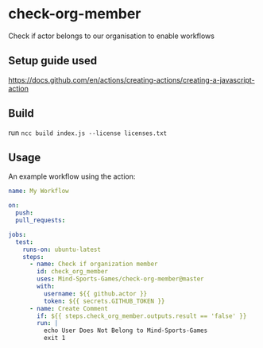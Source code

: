 # check-org-member
Check if actor belongs to our organisation to enable workflows

## Setup guide used

https://docs.github.com/en/actions/creating-actions/creating-a-javascript-action

## Build

run `ncc build index.js --license licenses.txt`

## Usage

An example workflow using the action:

```yaml
name: My Workflow

on:
  push:
  pull_requests:

jobs:
  test:
    runs-on: ubuntu-latest
    steps:
      - name: Check if organization member
        id: check_org_member
        uses: Mind-Sports-Games/check-org-member@master
        with:
          username: ${{ github.actor }}
          token: ${{ secrets.GITHUB_TOKEN }}
      - name: Create Comment
        if: ${{ steps.check_org_member.outputs.result == 'false' }}
        run: |
          echo User Does Not Belong to Mind-Sports-Games
          exit 1
```

